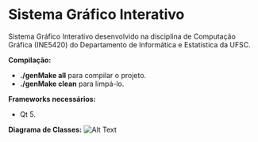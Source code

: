 # Sistema Gráfico Interativo

Sistema Gráfico Interativo desenvolvido na disciplina de Computação Gráfica (INE5420) do Departamento de Informática e Estatística da UFSC.

<b>Compilação:</b>
- <b>./genMake all</b> para compilar o projeto.
- <b>./genMake clean</b> para limpá-lo.

<b>Frameworks necessários:</b>
- Qt 5.

<b>Diagrama de Classes:</b>
![Alt Text](https://github.com/lucaspetry/CG-SGI/blob/master/CG-SGI/doc/DiagramaDeClasses.png)
